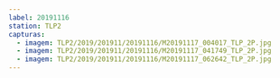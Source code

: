 ```yaml
---
label: 20191116
station: TLP2
capturas:
  - imagem: TLP2/2019/201911/20191116/M20191117_004017_TLP_2P.jpg
  - imagem: TLP2/2019/201911/20191116/M20191117_041749_TLP_2P.jpg
  - imagem: TLP2/2019/201911/20191116/M20191117_062642_TLP_2P.jpg
---
```

